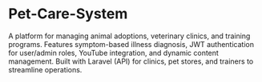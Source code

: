 # Pet-Care-System
A platform for managing animal adoptions, veterinary clinics, and training programs. Features symptom-based illness diagnosis, JWT authentication for user/admin roles, YouTube integration, and dynamic content management. Built with Laravel (API) for clinics, pet stores, and trainers to streamline operations.
